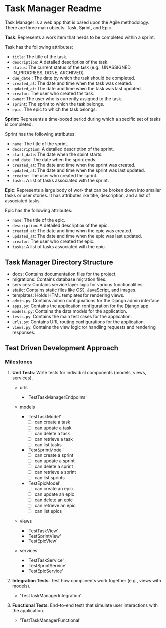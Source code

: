 # Task Manager Readme

Task Manager is a web app that is based upon the Agile methodology. There are three main objects: Task, Sprint, and Epic.

**Task**: Represents a work item that needs to be completed within a sprint.

Task has the following attributes:

- `title`: The title of the task.
- `description`: A detailed description of the task.
- `status`: The current status of the task (e.g., UNASSIGNED, IN_PROGRESS, DONE, ARCHIVED).
- `due_date` : The date by which the task should be completed.
- `created_at`: The date and time when the task was created.
- `updated_at`: The date and time when the task was last updated.
- `creator`: The user who created the task.
- `owner`: The user who is currently assigned to the task.
- `sprint`: The sprint to which the task belongs.
- `epic`: The epic to which the task belongs.

**Sprint**: Represents a time-boxed period during which a specific set of tasks is completed.

Sprint has the following attributes:

- `name`: The title of the sprint.
- `decscription`: A detailed description of the sprint.
- `start_date`: The date when the sprint starts.
- `end_date`: The date when the sprint ends.
- `created_at`: The date and time when the sprint was created.
- `updated_at`: The date and time when the sprint was last updated.
- `creator`: The user who created the sprint.
- `tasks`: A list of tasks associated with the sprint.

**Epic**: Represents a large body of work that can be broken down into smaller tasks or user stories. It has attributes like title, description, and a list of associated tasks.

Epic has the following attributes:

- `name`: The title of the epic.
- `description`: A detailed description of the epic.
- `created_at`: The date and time when the epic was created.
- `updated_at`: The date and time when the epic was last updated.
- `creator`: The user who created the epic.
- `tasks`: A list of tasks associated with the epic.

## Task Manager Directory Structure

- docs: Contains documentation files for the project.
- migrations: Contains database migration files.
- services: Contains service layer logic for various functionalities.
- static: Contains static files like CSS, JavaScript, and images.
- templates: Holds HTML templates for rendering views.
- `admin.py`: Contains admin configurations for the Django admin interface.
- `apps.py`: Contains the application configuration for the Django app.
- `models.py`: Contains the data models for the application.
- `tests.py`: Contains the main test cases for the application.
- `urls.py`: Contains URL routing configurations for the application.
- `views.py`: Contains the view logic for handling requests and rendering responses.

## Test Driven Development Approach

### Milestones

1. **Unit Tests**: Write tests for individual components (models, views, services).

    - urls
        - 'TestTaskManagerEndpoints'

    - models
        - 'TestTaskModel'
            - [ ] can create a task
            - [ ] can update a task
            - [ ] can delete a task
            - [ ] can retrieve a task
            - [ ] can list tasks
        - 'TestSprintModel'
            - [ ] can create a sprint
            - [ ] can update a sprint
            - [ ] can delete a sprint
            - [ ] can retrieve a sprint
            - [ ] can list sprints
        - 'TestEpicModel'
            - [ ] can create an epic
            - [ ] can update an epic
            - [ ] can delete an epic
            - [ ] can retrieve an epic
            - [ ] can list epics
    
    - views
        - 'TestTaskView'
        - 'TestSprintView'
        - 'TestEpicView'
    
    - services
        - 'TestTaskService'
        - 'TestSprintService'
        - 'TestEpicService'

2. **Integration Tests**: Test how components work together (e.g., views with models).

    - 'TestTaskManagerIntegration'

3. **Functional Tests**: End-to-end tests that simulate user interactions with the application.

    - 'TestTaskManagerFunctional'
